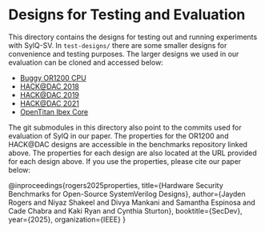 # Designs for Testing and Evaluation

This directory contains the designs for testing out and running experiments with SylQ-SV. In `test-designs/`
there are some smaller designs for convenience and testing purposes. The larger designs we used in our evaluation can be cloned and accessed below:

* [Buggy OR1200 CPU ](https://github.com/HWSec-UNC/buggy-or1200/tree/d11093d51fb127fa9f8d032143da049220031522)
* [HACK@DAC 2018 ](https://github.com/HWSec-UNC/verification-benchmarks/tree/main/hackatdac18)
* [HACK@DAC 2019 ](https://github.com/HWSec-UNC/verification-benchmarks/tree/main/hackatdac19)
* [HACK@DAC 2021 ](https://github.com/HWSec-UNC/verification-benchmarks/tree/main/hackatdac21)
* [OpenTitan Ibex Core ](https://github.com/lowRISC/ibex.git)

The git submodules in this directory also point to the commits used for evaluation of SylQ in our paper.
The properties for the OR1200 and HACK@DAC designs are accessible in the benchmarks repository linked above. The properties for each design are also located at the URL provided for each design above. If you use the properties, please cite our paper below: 

@inproceedings{rogers2025properties,
  title={Hardware Security Benchmarks for Open-Source SystemVerilog
  Designs},
  author={Jayden Rogers and Niyaz Shakeel and Divya Mankani and Samantha Espinosa and Cade Chabra and Kaki Ryan and Cynthia Sturton},
  booktitle={SecDev},
  year={2025},
  organization={IEEE}
}
